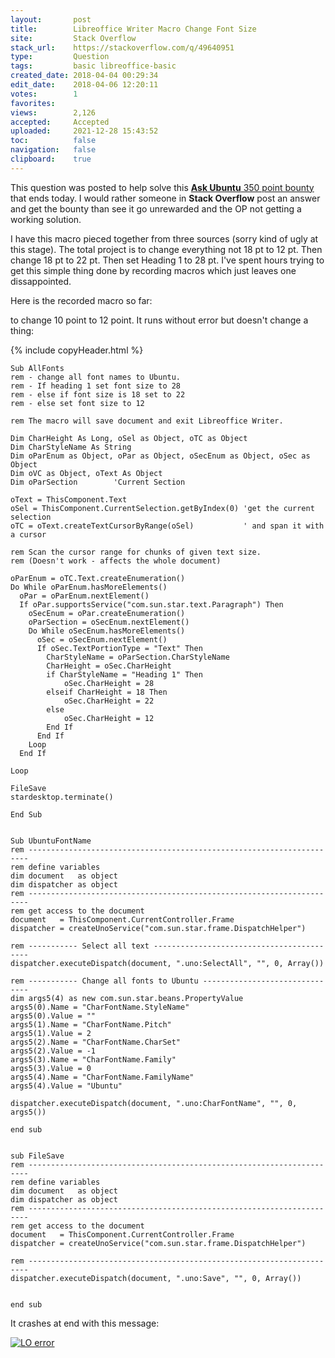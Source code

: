 ```yaml
---
layout:       post
title:        Libreoffice Writer Macro Change Font Size
site:         Stack Overflow
stack_url:    https://stackoverflow.com/q/49640951
type:         Question
tags:         basic libreoffice-basic
created_date: 2018-04-04 00:29:34
edit_date:    2018-04-06 12:20:11
votes:        1
favorites:    
views:        2,126
accepted:     Accepted
uploaded:     2021-12-28 15:43:52
toc:          false
navigation:   false
clipboard:    true
---
```


This question was posted to help solve this [**Ask Ubuntu** 350 point bounty][1] that ends today. I would rather someone in **Stack Overflow** post an answer and get the bounty than see it go unrewarded and the OP not getting a working solution.

I have this macro pieced together from three sources (sorry kind of ugly at this stage).
The total project is to change everything not 18 pt to 12 pt. Then change 18 pt to 22 pt. Then set Heading 1 to 28 pt. I've spent hours trying to get this simple thing done by recording macros which just leaves one dissappointed.

Here is the recorded macro so far:

 to change 10 point to 12 point. It runs without error but doesn't change a thing:



{% include copyHeader.html %}
``` basic
Sub AllFonts
rem - change all font names to Ubuntu.
rem - If heading 1 set font size to 28
rem - else if font size is 18 set to 22
rem - else set font size to 12

rem The macro will save document and exit Libreoffice Writer.

Dim CharHeight As Long, oSel as Object, oTC as Object
Dim CharStyleName As String
Dim oParEnum as Object, oPar as Object, oSecEnum as Object, oSec as Object
Dim oVC as Object, oText As Object
Dim oParSection        'Current Section
      
oText = ThisComponent.Text
oSel = ThisComponent.CurrentSelection.getByIndex(0) 'get the current selection
oTC = oText.createTextCursorByRange(oSel)           ' and span it with a cursor

rem Scan the cursor range for chunks of given text size.
rem (Doesn't work - affects the whole document)

oParEnum = oTC.Text.createEnumeration()
Do While oParEnum.hasMoreElements()
  oPar = oParEnum.nextElement()
  If oPar.supportsService("com.sun.star.text.Paragraph") Then
    oSecEnum = oPar.createEnumeration()
    oParSection = oSecEnum.nextElement()
    Do While oSecEnum.hasMoreElements()
      oSec = oSecEnum.nextElement()
      If oSec.TextPortionType = "Text" Then
		CharStyleName = oParSection.CharStyleName
        CharHeight = oSec.CharHeight
		if CharStyleName = "Heading 1" Then
	        oSec.CharHeight = 28
	    elseif CharHeight = 18 Then
	        oSec.CharHeight = 22
	    else
	        oSec.CharHeight = 12
        End If
      End If
    Loop
  End If

Loop

FileSave
stardesktop.terminate()

End Sub


Sub UbuntuFontName
rem ----------------------------------------------------------------------
rem define variables
dim document   as object
dim dispatcher as object
rem ----------------------------------------------------------------------
rem get access to the document
document   = ThisComponent.CurrentController.Frame
dispatcher = createUnoService("com.sun.star.frame.DispatchHelper")

rem ----------- Select all text ------------------------------------------
dispatcher.executeDispatch(document, ".uno:SelectAll", "", 0, Array())

rem ----------- Change all fonts to Ubuntu -------------------------------
dim args5(4) as new com.sun.star.beans.PropertyValue
args5(0).Name = "CharFontName.StyleName"
args5(0).Value = ""
args5(1).Name = "CharFontName.Pitch"
args5(1).Value = 2
args5(2).Name = "CharFontName.CharSet"
args5(2).Value = -1
args5(3).Name = "CharFontName.Family"
args5(3).Value = 0
args5(4).Name = "CharFontName.FamilyName"
args5(4).Value = "Ubuntu"

dispatcher.executeDispatch(document, ".uno:CharFontName", "", 0, args5())

end sub


sub FileSave
rem ----------------------------------------------------------------------
rem define variables
dim document   as object
dim dispatcher as object
rem ----------------------------------------------------------------------
rem get access to the document
document   = ThisComponent.CurrentController.Frame
dispatcher = createUnoService("com.sun.star.frame.DispatchHelper")

rem ----------------------------------------------------------------------
dispatcher.executeDispatch(document, ".uno:Save", "", 0, Array())


end sub

```

It crashes at end with this message:

[![LO error][2]][2]




  [1]: https://pippim.github.io/2018/04/01/Change-2-or-more-LibreOffice-documents-to-have-the-exact-same-styling&sol;formatting.html
  [2]: https://i.stack.imgur.com/DRj6V.png
